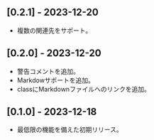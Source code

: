 ## [0.2.1] - 2023-12-20

- 複数の関連先をサポート。

## [0.2.0] - 2023-12-20

- 警告コメントを追加。
- Markdowサポートを追加。
- classにMarkdownファイルへのリンクを追加。

## [0.1.0] - 2023-12-18

- 最低限の機能を備えた初期リリース。
